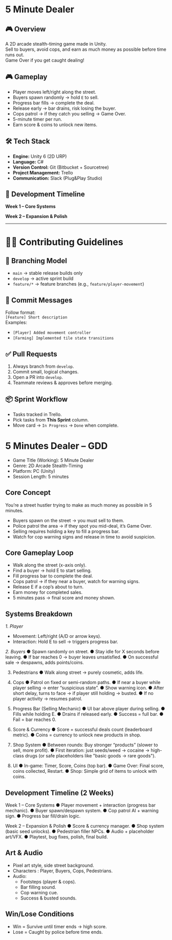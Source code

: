 # 5 Minute Dealer  

## 🎮 Overview  
A 2D arcade stealth-timing game made in Unity.  
Sell to buyers, avoid cops, and earn as much money as possible before time runs out.  
Game Over if you get caught dealing!

## 🎮 Gameplay
- Player moves left/right along the street.
- Buyers spawn randomly → hold `E` to sell.
- Progress bar fills → complete the deal.
- Release early → bar drains, risk losing the buyer.
- Cops patrol → if they catch you selling → Game Over.
- 5-minute timer per run.
- Earn score & coins to unlock new items.

## 🛠 Tech Stack  
- **Engine:** Unity 6 (2D URP)  
- **Language:** C#  
- **Version Control:** Git (Bitbucket + Sourcetree)  
- **Project Management:** Trello 
- **Communication:** Slack (Plug&Play Studio)  

## 🚀 Development Timeline  
**Week 1 – Core Systems**   

**Week 2 – Expansion & Polish**  

---
# 👩‍💻 Contributing Guidelines

## 🔀 Branching Model
- `main` → stable release builds only  
- `develop` → active sprint build  
- `feature/*` → feature branches (e.g., `feature/player-movement`)

## 💬 Commit Messages
Follow format:  
`[Feature] Short description`  
Examples:  
- `[Player] Added movement controller`  
- `[Farming] Implemented tile state transitions`

## ✅ Pull Requests
1. Always branch from `develop`.  
2. Commit small, logical changes.  
3. Open a PR into `develop`.  
4. Teammate reviews & approves before merging.  

## 📦 Sprint Workflow
- Tasks tracked in Trello.  
- Pick tasks from **This Sprint** column.  
- Move card → `In Progress` → `Done` when complete.

# 5 Minutes Dealer – GDD 
- Game Title (Working): 5 Minute Dealer 
- Genre: 2D Arcade Stealth-Timing 
- Platform: PC (Unity) 
- Session Length: 5 minutes 
## Core Concept 
You’re a street hustler trying to make as much money as possible in 5 minutes. 
- Buyers spawn on the street → you must sell to them. 
- Police patrol the area → if they spot you mid-deal, it’s Game Over. 
- Selling requires holding a key to fill a progress bar. 
- Watch for cop warning signs and release in time to avoid suspicion. 
## Core Gameplay Loop 
-  Walk along the street (x-axis only).
-  Find a buyer → hold E to start selling.
-  Fill progress bar to complete the deal. 
-  Cops patrol → if they near a buyer, watch for warning signs. 
-  Release E if a cop’s about to turn. 
-  Earn money for completed sales. 
-  5 minutes pass → final score and money shown. 
## Systems Breakdown 
*1. Player* 
- Movement: Left/right (A/D or arrow keys). 
- Interaction: Hold E to sell → triggers progress bar. 

*2. Buyers* 
● Spawn randomly on street. 
● Stay idle for X seconds before leaving. 
● If bar reaches 0 → buyer leaves unsatisfied. 
● On successful sale → despawns, adds points/coins. 

3. Pedestrians 
● Walk along street → purely cosmetic, adds life. 

4. Cops 
● Patrol on fixed or semi-random paths. 
● If near a buyer while player selling → enter “suspicious state”. 
● Show warning icon. 
● After short delay, turns to face → if player still holding → busted. 
● If no player activity → resumes patrol. 

5. Progress Bar (Selling Mechanic) 
● UI bar above player during selling. 
● Fills while holding E. 
● Drains if released early. 
● Success = full bar. 
● Fail = bar reaches 0. 

6. Score & Currency 
● Score = successful deals count (leaderboard metric). 
● Coins = currency to unlock new products in shop. 

7. Shop System 
● Between rounds: Buy stronger “products” (slower to sell, more profit). 
● First iteration: just seeds/weed → cocaine → high-class drugs (or safe placeholders like 
"basic goods → rare goods"). 

8. UI 
● In-game: Timer, Score, Coins (top bar). 
● Game Over: Final score, coins collected, Restart. 
● Shop: Simple grid of items to unlock with coins. 

## Development Timeline (2 Weeks) 

Week 1 – Core Systems 
● Player movement + interaction (progress bar mechanic). 
● Buyer spawn/despawn system. 
● Cop patrol AI + warning sign. 
● Progress bar fill/drain logic. 

Week 2 – Expansion & Polish 
● Score & currency manager. 
● Shop system (basic seed unlocks). 
● Pedestrian filler NPCs. 
● Audio + placeholder art/VFX. 
● Playtest, bug fixes, polish, final build. 

## Art & Audio 
- Pixel art style, side street background. 
- Characters : Player, Buyers, Cops, Pedestrians. 
- Audio: 
  - Footsteps (player & cops). 
  - Bar filling sound. 
  - Cop warning cue. 
  - Success & busted sounds. 

## Win/Lose Conditions 
- Win = Survive until timer ends → high score. 
- Lose = Caught by police before time ends.
